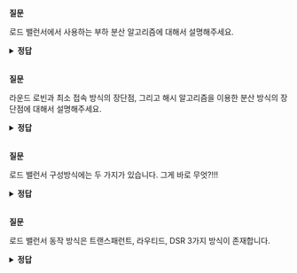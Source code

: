 **질문** 

<!-- 무조건 공백 -->
로드 밸런서에서 사용하는 부하 분산 알고리즘에 대해서 설명해주세요.
<!-- 무조건 공백 -->
<details>
<summary><b>정답</b></summary>
<!-- summary 아래 한칸 공백 두어야함 -->
<!-- 무조건 한칸 공백 아래에 두고 정답 입력 -->

- 라운드 로빈: 현재 구성된 장비에 부하를 순차적으로 분산함. 총 누적 세션 수는 동일하지만 활성화된 세션 수는 달라질 수 있음
- 최소 접속 방식: 현재 구성된 장비 중에 가장 활성화된 세션 수가 적은 장비로 부하를 분산함
- 가중치 기반 라운드 로빈: 라운드 로빈 방식과 동일하지만 각 장비에 가중치를 두어 가중치가 높은 장비에 부하를 더 많이 분산함. 처리 용량이 다른 서버에 부하를 분산하기 위한 분산 알고리즘.
- 가중치 기반 최소 접속 방식: 최소 접속 방식과 동일하지만 각 장비에 가중치를 부여해 가중치가 높은 장비에 부하를 더 많이 분산함. 처리 용량이 다른 서버에 부하를 분산하기 위한 분산 알고리즘
- 해시: 해시 알고리즘을 이용한 분산

</details>

<br>

**질문** 

<!-- 무조건 공백 -->
라운드 로빈과 최소 접속 방식의 장단점, 
그리고 해시 알고리즘을 이용한 분산 방식의 장단점에 대해서 설명해주세요.
<!-- 무조건 공백 -->
<details>
<summary><b>정답</b></summary>
<!-- summary 아래 한칸 공백 두어야함 -->
<!-- 무조건 한칸 공백 아래에 두고 정답 입력 -->

라운드 로빈이나 최소 접속 방식은 부하를 비교적 비슷한 비율로 분산시킬 수 있다는 장점이 있지만 동일한 출발지에서 로드 밸런서를 거친 서비스 요청이 처음에 분산된 서버와 그 다음 요청이 분산된 서버가 달라질 수 있어 각 서버에서 세션을 유지해야 하는 서비스는 정상적으로 서비스되지 않습니다.

해시 방식은 알고리즘으로 계산한 값으로 서비스를 분산하므로 항상 동일한 장비로 서비스가 분산됩니다. 즉, 세션을 유지해야 하는 서비스에 적합한 분산 방식입니다. 하지만 알고리즘의 결괏값이 특정한 값으로 치우치면 부하 분산 비율이 한쪽으로 치우칠 수도 있습니다.

</details>

<br>

**질문** 

<!-- 무조건 공백 -->
로드 밸런서 구성방식에는 두 가지가 있습니다. 그게 바로 무엇?!!!
<!-- 무조건 공백 -->
<details>
<summary><b>정답</b></summary>
<!-- summary 아래 한칸 공백 두어야함 -->
<!-- 무조건 한칸 공백 아래에 두고 정답 입력 -->

- 원암(One-Arm) 구성
- 인라인(Inline) 구성
</details>

<br>

**질문** 

<!-- 무조건 공백 -->
로드 밸런서 동작 방식은 트랜스패런트, 라우티드, DSR 3가지 방식이 존재합니다.
<!-- 무조건 공백 -->
<details>
<summary><b>정답</b></summary>
<!-- summary 아래 한칸 공백 두어야함 -->
<!-- 무조건 한칸 공백 아래에 두고 정답 입력 -->

트랜스패런트 모드는 로드 밸런서에서 서비스하기 위해 사용하는 VIP 주소와 실제 서버가 동일한 네트워크를 사용하는 구성입니다.  
트랜스패런트 구성은 기존에 사용하던 네트워크 대역을 그대로 사용하므로 로드 밸런서 도입으로 인한 IP 네트워크 재설계를 고려하지 않아도 되고 
네트워크에 L2 스위치를 추가하는 것과 동일하게 기존 망의 트래픽 흐름에 미치는 영향 없이 로드밸런서를 손쉽게 구성할 수 있습니다.  

라우티드 모드는 로드 밸런서가 라우팅 역할을 수행하는 모드입니다.  
로드 밸런서를 기준으로 사용자 방향과 서버 방향이 서로 다른 네트워크로 분리된 구성입니다.  
로드 밸런서는 사용자 방향과 서버 방향의 네트워크를 라우팅으로 연결하며, 보안 강화 목적으로 서버쪽 네트워크를 사설로 구성해 서버에 직접 접속하는 것을
막는 용도로 사용되기도 합니다.  

DSR 모드는 사용자의 요청이 로드 밸런서를 통해 서버로 유입된 후에 다시 로드 밸런서를 통하지 않고 서버가 사용자에게 직접 응답하는 모드입니다.
요청 트래픽만 로드 밸런서를 통해 흐르므로 로드 밸런서 전체 트래픽이 감소해 로드 밸런서 부하가 감소합니다.
하지만 서비스 응답이 로드 밸런서를 경유하지 않으므로 문제가 발생했을 때, 문제 확인이 어렵습니다. 
</details>

<br>

